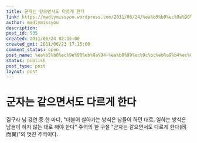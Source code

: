 ```yaml
---
title: 군자는 같으면서도 다르게 한다
link: https://madlymissyou.wordpress.com/2011/06/24/%ea%b5%b0%ec%9e%90%eb%8a%94-%ea%b0%99%ec%9c%bc%eb%a9%b4%ec%84%9c%eb%8f%84-%eb%8b%a4%eb%a5%b4%ea%b2%8c-%ed%95%9c%eb%8b%a4/
author: madlymissyou
description: 
post_id: 535
created: 2011/06/24 02:15:00
created_gmt: 2011/06/23 17:15:00
comment_status: open
post_name: %ea%b5%b0%ec%9e%90%eb%8a%94-%ea%b0%99%ec%9c%bc%eb%a9%b4%ec%84%9c%eb%8f%84-%eb%8b%a4%eb%a5%b4%ea%b2%8c-%ed%95%9c%eb%8b%a4
status: publish
post_type: post
layout: post
---
```


# 군자는 같으면서도 다르게 한다

김구라 님 강연 중 한 마디, "더불어 살아가는 방식은 남들이 하던 대로, 일하는 방식은 남들이 하지 않는 대로 해야 한다" 주역의 한 구절 "군자는 같으면서도 다르게 한다(同而異)"의 멋진 주석이다.